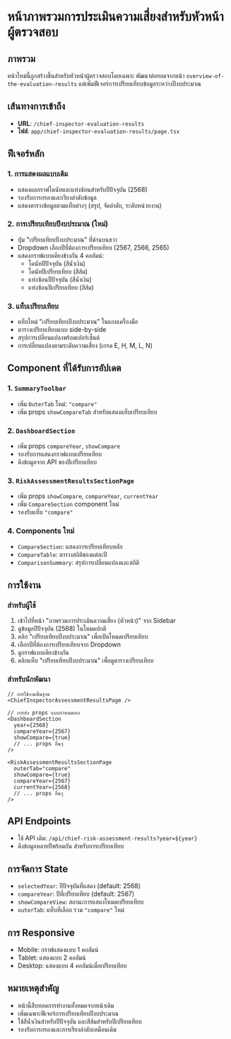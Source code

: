 # หน้าภาพรวมการประเมินความเสี่ยงสำหรับหัวหน้าผู้ตรวจสอบ

## ภาพรวม
หน้าใหม่นี้ถูกสร้างขึ้นสำหรับหัวหน้าผู้ตรวจสอบโดยเฉพาะ พัฒนาต่อยอดจากหน้า `overview-of-the-evaluation-results` แต่เพิ่มฟีเจอร์การเปรียบเทียบข้อมูลระหว่างปีงบประมาณ

## เส้นทางการเข้าถึง
- **URL**: `/chief-inspector-evaluation-results`
- **ไฟล์**: `app/chief-inspector-evaluation-results/page.tsx`

## ฟีเจอร์หลัก

### 1. การแสดงผลแบบเดิม
- แสดงผลกราฟโดนัทและแท่งซ้อนสำหรับปีปัจจุบัน (2568)
- รองรับการกรองและเรียงลำดับข้อมูล
- แสดงตารางข้อมูลตามแท็บต่างๆ (สรุป, จัดลำดับ, ระดับหน่วยงาน)

### 2. การเปรียบเทียบปีงบประมาณ (ใหม่)
- ปุ่ม "เปรียบเทียบปีงบประมาณ" ที่ด้านบนขวา
- Dropdown เลือกปีที่ต้องการเปรียบเทียบ (2567, 2566, 2565)
- แสดงกราฟแบบเคียงข้างกัน 4 คอลัมน์:
  - โดนัทปีปัจจุบัน (สีน้ำเงิน)
  - โดนัทปีเปรียบเทียบ (สีส้ม)
  - แท่งซ้อนปีปัจจุบัน (สีน้ำเงิน)
  - แท่งซ้อนปีเปรียบเทียบ (สีส้ม)

### 3. แท็บเปรียบเทียบ
- แท็บใหม่ "เปรียบเทียบปีงบประมาณ" ในแถบเครื่องมือ
- ตารางเปรียบเทียบแบบ side-by-side
- สรุปการเปลี่ยนแปลงพร้อมเปอร์เซ็นต์
- การเปลี่ยนแปลงตามระดับความเสี่ยง (เกรด E, H, M, L, N)

## Component ที่ได้รับการอัปเดต

### 1. `SummaryToolbar`
- เพิ่ม `OuterTab` ใหม่: `"compare"`
- เพิ่ม props `showCompareTab` สำหรับแสดงแท็บเปรียบเทียบ

### 2. `DashboardSection`
- เพิ่ม props `compareYear`, `showCompare`
- รองรับการแสดงกราฟแบบเปรียบเทียบ
- ดึงข้อมูลจาก API ของปีเปรียบเทียบ

### 3. `RiskAssessmentResultsSectionPage`
- เพิ่ม props `showCompare`, `compareYear`, `currentYear`
- เพิ่ม `CompareSection` component ใหม่
- รองรับแท็บ `"compare"`

### 4. Components ใหม่
- `CompareSection`: แสดงการเปรียบเทียบหลัก
- `CompareTable`: ตารางสถิติของแต่ละปี
- `ComparisonSummary`: สรุปการเปลี่ยนแปลงและสถิติ

## การใช้งาน

### สำหรับผู้ใช้
1. เข้าไปที่หน้า "ภาพรวมการประเมินความเสี่ยง (หัวหน้า)" จาก Sidebar
2. ดูข้อมูลปีปัจจุบัน (2568) ในโหมดปกติ
3. คลิก "เปรียบเทียบปีงบประมาณ" เพื่อเปิดโหมดเปรียบเทียบ
4. เลือกปีที่ต้องการเปรียบเทียบจาก Dropdown
5. ดูกราฟแบบเคียงข้างกัน
6. คลิกแท็บ "เปรียบเทียบปีงบประมาณ" เพื่อดูตารางเปรียบเทียบ

### สำหรับนักพัฒนา
```tsx
// การใช้งานพื้นฐาน
<ChiefInspectorAssessmentResultsPage />

// การส่ง props แบบกำหนดเอง
<DashboardSection
  year={2568}
  compareYear={2567}
  showCompare={true}
  // ... props อื่นๆ
/>

<RiskAssessmentResultsSectionPage
  outerTab="compare"
  showCompare={true}
  compareYear={2567}
  currentYear={2568}
  // ... props อื่นๆ
/>
```

## API Endpoints
- ใช้ API เดิม: `/api/chief-risk-assessment-results?year=${year}`
- ดึงข้อมูลหลายปีพร้อมกัน สำหรับการเปรียบเทียบ

## การจัดการ State
- `selectedYear`: ปีปัจจุบันที่แสดง (default: 2568)
- `compareYear`: ปีที่เปรียบเทียบ (default: 2567)
- `showCompareView`: สถานะการแสดงโหมดเปรียบเทียบ
- `outerTab`: แท็บที่เลือก รวม `"compare"` ใหม่

## การ Responsive
- Mobile: กราฟแสดงแบบ 1 คอลัมน์
- Tablet: แสดงแบบ 2 คอลัมน์
- Desktop: แสดงแบบ 4 คอลัมน์เมื่อเปรียบเทียบ

## หมายเหตุสำคัญ
- หน้านี้สืบทอดการทำงานทั้งหมดจากหน้าเดิม
- เพิ่มเฉพาะฟีเจอร์การเปรียบเทียบปีงบประมาณ
- ใช้สีน้ำเงินสำหรับปีปัจจุบัน และสีส้มสำหรับปีเปรียบเทียบ
- รองรับการกรองและการเรียงลำดับเหมือนเดิม